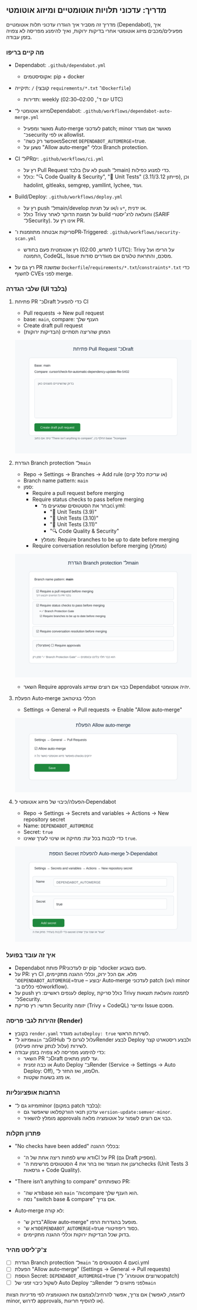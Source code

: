 ## מדריך: עדכוני תלויות אוטומטיים ומיזוג אוטומטי

מדריך זה מסביר איך הוגדרו עדכוני תלות אוטומטיים (Dependabot), איך מפעילים/מכבים מיזוג אוטומטי אחרי בדיקות ירוקות, ואיך להימנע מפריסה לא צפויה בזמן עבודה.

### מה קיים בריפו
- Dependabot: `.github/dependabot.yml`
  - אקוסיסטמים: pip + docker
- תיקייה: `/` (קובצי `requirements/*.txt` ו־`Dockerfile`)
  - תדירות: weekly (יום ד׳, 02:00–02:30 UTC)

- מיזוג אוטומטי ל־Dependabot: `.github/workflows/dependabot-auto-merge.yml`
  - מאשר ומפעיל Auto‑merge לעדכוני patch; minor מאושר אם מוגדר כ־security או לפי allowlist.
  - מאופשר רק כשה־Secret `DEPENDABOT_AUTOMERGE`=true.
  - נשען על "Allow auto‑merge" וכללי Branch protection.

- CI ל־PRים: `.github/workflows/ci.yml`
  - רץ על Pull Request בלבד (לא על push ל־main) כדי למנוע כפילות.
  - כולל: "🔍 Code Quality & Security", "🧪 Unit Tests" (פייתון 3.11/3.12), וכן hadolint, gitleaks, semgrep, yamllint, lychee, ועוד.

- Build/Deploy: `.github/workflows/deploy.yml`
  - רץ על push ל־main/develop ו/או על תגיות `v*`, או ידנית.
  - כולל Trivy על תמונת הדוקר לאחר build והעלאה לרג׳יסטרי (SARIF ל־Security). אינו רץ על PR.

- סריקות אבטחה מתוזמנות ו־PR‑Triggered: `.github/workflows/security-scan.yml`
  - רץ אוטומטית פעם בחודש (1 לחודש, 02:00 UTC): Trivy על הריפו ועל התמונה, CodeQL, Issue מסכם, והתראת טלגרם אם מוגדרים סודות.
- רץ גם על PR שמשנה `Dockerfile`/`requirements/*.txt`/`constraints*.txt` כדי לחשוף CVEs לפני merge.

### שלבי הגדרה (UI בלבד)
1) פתיחת PR כ־Draft כדי להפעיל CI
   - Pull requests → New pull request
   - base: `main`, compare: הענף שלך
   - Create draft pull request
   - המתן שהריצה תסתיים (הבדיקות ירוקות)

   ![Create Draft PR](images/create-draft-pr.svg)

2) הגדרת Branch protection ל־`main`
   - Repo → Settings → Branches → Add rule (או עריכת כלל קיים)
   - Branch name pattern: `main`
   - סמן:
     - Require a pull request before merging
     - Require status checks to pass before merging
       - בחר את הסטטוסים שמגיעים מ־ci.yml:
         - "🧪 Unit Tests (3.9)"
         - "🧪 Unit Tests (3.10)"
         - "🧪 Unit Tests (3.11)"
         - "🔍 Code Quality & Security"
       - מומלץ: Require branches to be up to date before merging
     - Require conversation resolution before merging (מומלץ)
   
   ![Branch Protection Rule](images/branch-protection-rule.svg)
   - השאר Require approvals כבוי אם רוצים שמיזוג Dependabot יהיה אוטומטי.

3) הפעלת Auto‑merge הכללי בגיטהאב
   - Settings → General → Pull requests → Enable "Allow auto‑merge"

   ![Allow Auto Merge](images/allow-auto-merge-setting.svg)

4) הפעלה/כיבוי של מיזוג אוטומטי ל‑Dependabot
   - Repo → Settings → Secrets and variables → Actions → New repository secret
   - Name: `DEPENDABOT_AUTOMERGE`
   - Secret: `true`
   - כדי לכבות בכל עת: מחיקה או שינוי לערך שאינו `true`.

   ![Add Secret](images/add-secret-dependabot-automerge.svg)

### איך זה עובד בפועל
- Dependabot פותח PRים לעדכוני pip ו־docker פעם בשבוע.
- על PR: רץ CI מלא. אם הכל ירוק, וכללי ההגנה מתקיימים, ו־`DEPENDABOT_AUTOMERGE`=true – יבוצע Auto‑merge לעדכוני patch (ו/או minor לפי כללים ב־workflow).
- על push לענפים ראשיים: רץ deploy, כולל סריקת Trivy לתמונה והעלאת תוצאות ל־Security.
- חודשי: רץ סריקת Security יזומה (Trivy + CodeQL) ומייצר Issue מסכם.

### זהירות לגבי פריסה (Render)
- בקובץ `render.yaml` מוגדר `autoDeploy: true` לשירות הראשי.
- מיזוג ל־`main` ב־GitHub עלול לגרום ל־Render לבצע Deploy ולבצע ריסטארט קצר לשירות (עלול לנתק שיחה פעילה).
- כדי להימנע מפריסה לא צפויה בזמן עבודה:
  - השאר PR כ־Draft עד לזמן מתאים.
  - או כבה זמנית Auto Deploy ב־Render (Service → Settings → Auto Deploy: Off), מזג, ואז החזר ל־On.
  - או מזג בשעות שקטות.

### הרחבות אופציונליות
- מיזוג גם ל־minor (במקום patch בלבד):
  - עדכון תנאי הוורקפלואו שיאפשר גם `version-update:semver-minor`.
  - מומלץ להשאיר approvals כבוי אם רוצים לשמור על אוטומציה מלאה.

### פתרון תקלות
- "No checks have been added" בכללי ההגנה:
  - ודא שיש לפחות ריצה אחת של ה־CI על PR (גם Draft מספיק).
  - רענן את העמוד ואז בחר את 4 הסטטוסים מרשימת ה־checks (Unit Tests 3 גרסאות + Code Quality).

- "There isn’t anything to compare" כשפותחים PR:
  - ודא שה־base הוא `main` וה־compare הוא הענף שלך.
  - נסה "switch base & compare" אם צריך.

- Auto‑merge לא קורה:
  - בדוק ש־"Allow auto‑merge" מופעל בהגדרות הרפו.
  - ודא ש־`DEPENDABOT_AUTOMERGE`=true כסוד ריפוזיטורי.
  - בדוק שכל הבדיקות ירוקות וכללי ההגנה מתקיימים.

  

### צ'ק־ליסט מהיר
- [ ] הגדרת Branch protection ל־`main` עם 4 הסטטוסים מ־ci.yml
- [ ] הפעלת "Allow auto‑merge" (Settings → General → Pull requests)
- [ ] הוספת Secret: `DEPENDABOT_AUTOMERGE`=true (כשרוצים אוטומרג׳ ל־patch)
- [ ] לשקול כיבוי זמני של Auto Deploy ב־Render לפני מיזוגים ל־`main`

אם צריך, אפשר להרחיב/לצמצם את האוטומציה לפי מדיניות הצוות (לדוגמה, לאפשר minor, לדרוש approvals, או להוסיף חריגות).

